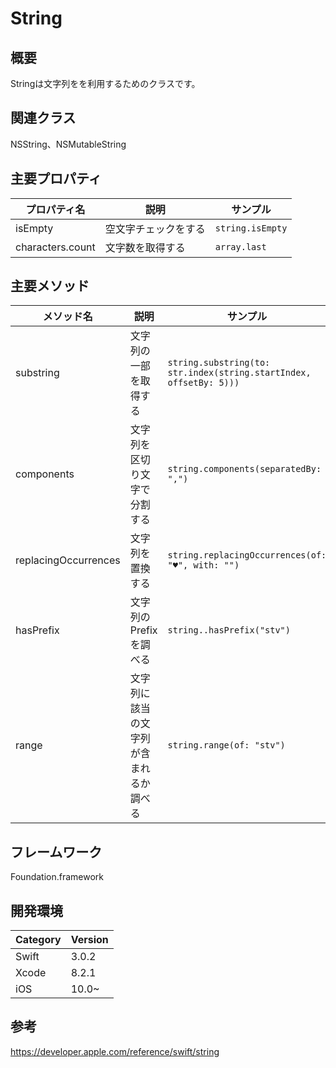 # String

## 概要
Stringは文字列をを利用するためのクラスです。

## 関連クラス
NSString、NSMutableString

## 主要プロパティ

| プロパティ名 | 説明 | サンプル |
|---|---|---|
|isEmpty  |空文字チェックをする  | `string.isEmpty` |
|characters.count  |文字数を取得する  | `array.last` |

## 主要メソッド

| メソッド名 | 説明 | サンプル |
|---|---|---|
|substring  |文字列の一部を取得する  |`string.substring(to: str.index(string.startIndex, offsetBy: 5)))`  |
|components  |文字列を区切り文字で分割する  |`string.components(separatedBy: ",")`  |
|replacingOccurrences  |文字列を置換する  |`string.replacingOccurrences(of: "♥", with: "")`  |
|hasPrefix   |文字列のPrefixを調べる  |`string..hasPrefix("stv")` |
|range  |文字列に該当の文字列が含まれるか調べる  |`string.range(of: "stv")`  |

## フレームワーク
Foundation.framework

## 開発環境
| Category | Version |
|---|---|
|Swift |3.0.2 |
|Xcode |8.2.1 |
|iOS |10.0~ |

## 参考
https://developer.apple.com/reference/swift/string
